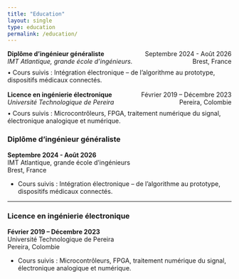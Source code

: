 ```yaml
---
title: "Education"
layout: single
type: education
permalink: /education/
---
```


<div style="display: flex; justify-content: space-between;">
  <div><strong>Diplôme d’ingénieur généraliste</strong></div>
  <div>Septembre 2024 - Août 2026</div>
</div>
<div style="display: flex; justify-content: space-between;">
  <div style="font-style: italic;">IMT Atlantique, grande école d’ingénieurs.</div>
  <div>Brest, France</div>
</div>
<div style="margin-top: 8px;">
   • Cours suivis : Intégration électronique – de l’algorithme au prototype, dispositifs médicaux connectés.
</div>

<div style="display: flex; justify-content: space-between; margin-top: 16px;">
  <div><strong>Licence en ingénierie électronique</strong></div>
  <div>Février 2019 – Décembre 2023</div>
</div>
<div style="display: flex; justify-content: space-between;">
  <div style="font-style: italic;">Université Technologique de Pereira</div>
  <div>Pereira, Colombie</div>
</div>
<div style="margin-top: 8px;">
   • Cours suivis : Microcontrôleurs, FPGA, traitement numérique du signal, électronique analogique et numérique.
</div>


### Diplôme d’ingénieur généraliste  
**Septembre 2024 - Août 2026**  
IMT Atlantique, grande école d’ingénieurs  
Brest, France  

- Cours suivis : Intégration électronique – de l’algorithme au prototype, dispositifs médicaux connectés.

---

### Licence en ingénierie électronique  
**Février 2019 – Décembre 2023**  
Université Technologique de Pereira  
Pereira, Colombie  

- Cours suivis : Microcontrôleurs, FPGA, traitement numérique du signal, électronique analogique et numérique.

